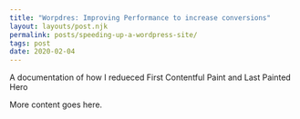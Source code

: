 ```yaml
---
title: "Worpdres: Improving Performance to increase conversions"
layout: layouts/post.njk
permalink: posts/speeding-up-a-wordpress-site/
tags: post
date: 2020-02-04
--- 
```


A documentation of how I redueced First Contentful Paint and Last Painted Hero

<!--more-->

More content goes here.
